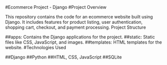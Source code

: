 #Ecommerce Project - Django
#Project Overview

This repository contains the code for an ecommerce website built using Django. It includes features for product listing, user authentication, shopping cart, checkout, and payment processing.
Project Structure

##apps: Contains the Django applications for the project.
##static: Static files like CSS, JavaScript, and images.
##templates: HTML templates for the website.
#Technologies Used

##Django
##Python
##HTML, CSS, JavaScript
##SQLite
